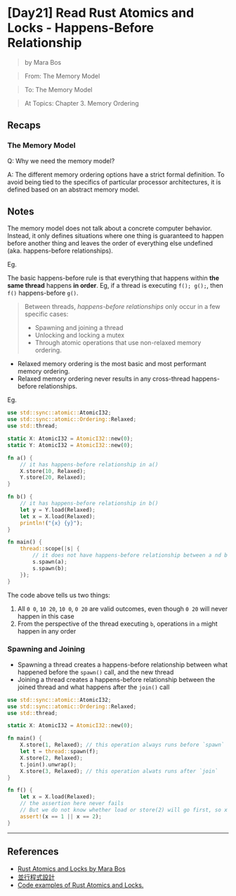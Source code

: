 # [Day21] Read Rust Atomics and Locks - Happens-Before Relationship

> by Mara Bos

> From: The Memory Model

> To: The Memory Model

> At Topics: Chapter 3. Memory Ordering

## Recaps

### The Memory Model

Q: Why we need the memory model?

A: The different memory ordering options have a strict formal definition. To avoid being tied to the specifics of particular processor architectures, it is defined based on an abstract memory model.

## Notes

The memory model does not talk about a concrete computer behavior. Instead, it only defines situations where one thing is guaranteed to happen before another thing and leaves the order of everything else undefined (aka. happens-before relationships).

Eg.

The basic happens-before rule is that everything that happens within **the same thread** happens **in order**. Eg, if a thread is executing `f(); g();`, then `f()` happens-before `g()`.

> Between threads, *happens-before relationships* only occur in a few specific cases:
> - Spawning and joining a thread
> - Unlocking and locking a mutex
> - Through atomic operations that use non-relaxed memory ordering.

- Relaxed memory ordering is the most basic and most performant memory ordering.
- Relaxed memory ordering never results in any cross-thread happens-before relationships.

Eg.

```rust
use std::sync::atomic::AtomicI32;
use std::sync::atomic::Ordering::Relaxed;
use std::thread;

static X: AtomicI32 = AtomicI32::new(0);
static Y: AtomicI32 = AtomicI32::new(0);

fn a() {
    // it has happens-before relationship in a()
    X.store(10, Relaxed);
    Y.store(20, Relaxed);
}

fn b() {
    // it has happens-before relationship in b()
    let y = Y.load(Relaxed);
    let x = X.load(Relaxed);
    println!("{x} {y}");
}

fn main() {
    thread::scope(|s| {
        // it does not have happens-before relationship between a nd b
        s.spawn(a);
        s.spawn(b);
    });
}
```

The code above tells us two things:

1. All `0 0`, `10 20`, `10 0`, `0 20` are valid outcomes, even though `0 20` will never happen in this case
2. From the perspective of the thread executing `b`, operations in `a` might happen in any order

### Spawning and Joining

- Spawning a thread creates a happens-before relationship between what happened before the `spawn()` call, and the new thread
- Joining a thread creates a happens-before relationship between the joined thread and what happens after the `join()` call

```rust
use std::sync::atomic::AtomicI32;
use std::sync::atomic::Ordering::Relaxed;
use std::thread;

static X: AtomicI32 = AtomicI32::new(0);

fn main() {
    X.store(1, Relaxed); // this operation always runs before `spawn`
    let t = thread::spawn(f);
    X.store(2, Relaxed);
    t.join().unwrap();
    X.store(3, Relaxed); // this operation alwats runs after `join`
}

fn f() {
    let x = X.load(Relaxed);
    // the assertion here never fails
    // But we do not know whether load or store(2) will go first, so x can be either 1 or 2
    assert!(x == 1 || x == 2);
}
```

---

## References

- [Rust Atomics and Locks by Mara Bos](https://marabos.nl/atomics/)
- [並行程式設計](https://hackmd.io/@sysprog/concurrency/https%3A%2F%2Fhackmd.io%2F%40sysprog%2FS1AMIFt0D)
- [Code examples of Rust Atomics and Locks.](https://github.com/m-ou-se/rust-atomics-and-locks)
